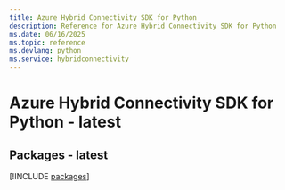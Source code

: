 ```yaml
---
title: Azure Hybrid Connectivity SDK for Python
description: Reference for Azure Hybrid Connectivity SDK for Python
ms.date: 06/16/2025
ms.topic: reference
ms.devlang: python
ms.service: hybridconnectivity
---
```

# Azure Hybrid Connectivity SDK for Python - latest
## Packages - latest
[!INCLUDE [packages](hybrid-connectivity-index.md)]